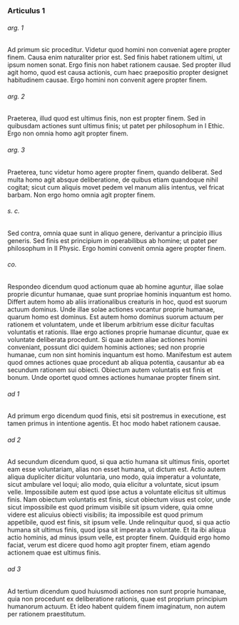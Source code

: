 ### Articulus 1

###### arg. 1
Ad primum sic proceditur. Videtur quod homini non conveniat agere propter finem. Causa enim naturaliter prior est. Sed finis habet rationem ultimi, ut ipsum nomen sonat. Ergo finis non habet rationem causae. Sed propter illud agit homo, quod est causa actionis, cum haec praepositio propter designet habitudinem causae. Ergo homini non convenit agere propter finem.

###### arg. 2
Praeterea, illud quod est ultimus finis, non est propter finem. Sed in quibusdam actiones sunt ultimus finis; ut patet per philosophum in I Ethic. Ergo non omnia homo agit propter finem.

###### arg. 3
Praeterea, tunc videtur homo agere propter finem, quando deliberat. Sed multa homo agit absque deliberatione, de quibus etiam quandoque nihil cogitat; sicut cum aliquis movet pedem vel manum aliis intentus, vel fricat barbam. Non ergo homo omnia agit propter finem.

###### s. c.
Sed contra, omnia quae sunt in aliquo genere, derivantur a principio illius generis. Sed finis est principium in operabilibus ab homine; ut patet per philosophum in II Physic. Ergo homini convenit omnia agere propter finem.

###### co.
Respondeo dicendum quod actionum quae ab homine aguntur, illae solae proprie dicuntur humanae, quae sunt propriae hominis inquantum est homo. Differt autem homo ab aliis irrationalibus creaturis in hoc, quod est suorum actuum dominus. Unde illae solae actiones vocantur proprie humanae, quarum homo est dominus. Est autem homo dominus suorum actuum per rationem et voluntatem, unde et liberum arbitrium esse dicitur facultas voluntatis et rationis. Illae ergo actiones proprie humanae dicuntur, quae ex voluntate deliberata procedunt. Si quae autem aliae actiones homini conveniant, possunt dici quidem hominis actiones; sed non proprie humanae, cum non sint hominis inquantum est homo. Manifestum est autem quod omnes actiones quae procedunt ab aliqua potentia, causantur ab ea secundum rationem sui obiecti. Obiectum autem voluntatis est finis et bonum. Unde oportet quod omnes actiones humanae propter finem sint.

###### ad 1
Ad primum ergo dicendum quod finis, etsi sit postremus in executione, est tamen primus in intentione agentis. Et hoc modo habet rationem causae.

###### ad 2
Ad secundum dicendum quod, si qua actio humana sit ultimus finis, oportet eam esse voluntariam, alias non esset humana, ut dictum est. Actio autem aliqua dupliciter dicitur voluntaria, uno modo, quia imperatur a voluntate, sicut ambulare vel loqui; alio modo, quia elicitur a voluntate, sicut ipsum velle. Impossibile autem est quod ipse actus a voluntate elicitus sit ultimus finis. Nam obiectum voluntatis est finis, sicut obiectum visus est color, unde sicut impossibile est quod primum visibile sit ipsum videre, quia omne videre est alicuius obiecti visibilis; ita impossibile est quod primum appetibile, quod est finis, sit ipsum velle. Unde relinquitur quod, si qua actio humana sit ultimus finis, quod ipsa sit imperata a voluntate. Et ita ibi aliqua actio hominis, ad minus ipsum velle, est propter finem. Quidquid ergo homo faciat, verum est dicere quod homo agit propter finem, etiam agendo actionem quae est ultimus finis.

###### ad 3
Ad tertium dicendum quod huiusmodi actiones non sunt proprie humanae, quia non procedunt ex deliberatione rationis, quae est proprium principium humanorum actuum. Et ideo habent quidem finem imaginatum, non autem per rationem praestitutum.

